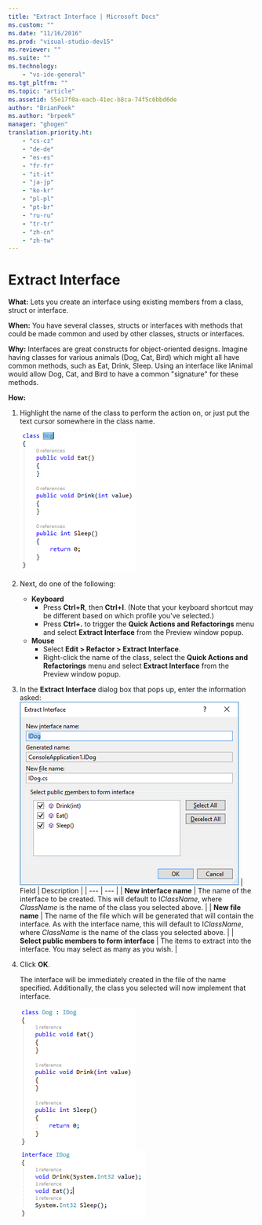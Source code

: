 ```yaml
---
title: "Extract Interface | Microsoft Docs"
ms.custom: ""
ms.date: "11/16/2016"
ms.prod: "visual-studio-dev15"
ms.reviewer: ""
ms.suite: ""
ms.technology: 
    - "vs-ide-general"
ms.tgt_pltfrm: ""
ms.topic: "article"
ms.assetid: 55e17f0a-eacb-41ec-b8ca-74f5c6bbd6de
author: "BrianPeek"
ms.author: "brpeek"
manager: "ghogen"
translation.priority.ht: 
    - "cs-cz"
    - "de-de"
    - "es-es"
    - "fr-fr"
    - "it-it"
    - "ja-jp"
    - "ko-kr"
    - "pl-pl"
    - "pt-br"
    - "ru-ru"
    - "tr-tr"
    - "zh-cn"
    - "zh-tw"
---
```


# Extract Interface
**What:** Lets you create an interface using existing members from a class, struct or interface.

**When:** You have several classes, structs or interfaces with methods that could be made common and used by other classes, structs or interfaces.

**Why:** Interfaces are great constructs for object-oriented designs.  Imagine having classes for various animals (Dog, Cat, Bird) which might all have common methods, such as Eat, Drink, Sleep.  Using an interface like IAnimal would allow Dog, Cat, and Bird to have a common "signature" for these methods.  

**How:**

1. Highlight the name of the class to perform the action on, or just put the text cursor somewhere in the class name.

   ![Highlighted code](media/extractinterface_highlight.png)

1. Next, do one of the following:
   * **Keyboard**
     * Press **Ctrl+R**, then **Ctrl+I**.  (Note that your keyboard shortcut may be different based on which profile you've selected.)
     * Press **Ctrl+.** to trigger the **Quick Actions and Refactorings** menu and select **Extract Interface** from the Preview window popup.
   * **Mouse**
     * Select **Edit > Refactor > Extract Interface**.
     * Right-click the name of the class, select the **Quick Actions and Refactorings** menu and select **Extract Interface** from the Preview window popup.

1. In the **Extract Interface** dialog box that pops up, enter the information asked:
   ![Extract Interface](media/extractinterface_dialog.png)
   | Field | Description |
   | --- | --- |
   | **New interface name** | The name of the interface to be created. This will default to I*ClassName*, where *ClassName* is the name of the class you selected above. |
   | **New file name** | The name of the file which will be generated that will contain the interface. As with the interface name, this will default to I*ClassName*, where *ClassName* is the name of the class you selected above. |
   | **Select public members to form interface** | The items to extract into the interface.  You may select as many as you wish. |

1. Click **OK**.

   The interface will be immediately created in the file of the name specified.  Additionally, the class you selected will now implement that interface.

   ![Resulting Class](media/extractinterface_class.png)
   ![Resulting Interface](media/extractinterface_interface.png)
